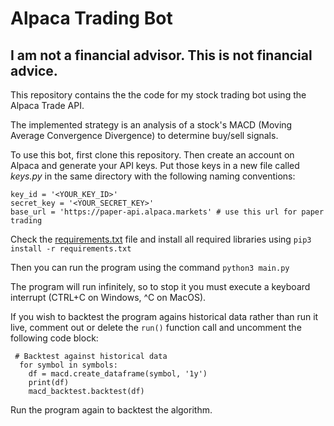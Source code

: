 # Alpaca Trading Bot

## **I am not a financial advisor. This is not financial advice.**

This repository contains the the code for my stock trading bot using the Alpaca Trade API.

The implemented strategy is an analysis of a stock's MACD (Moving Average Convergence Divergence) to determine buy/sell signals.

To use this bot, first clone this repository. Then create an account on Alpaca and generate your API keys. Put those keys in a new file called _keys.py_ in the same directory with the following naming conventions:

```
key_id = '<YOUR_KEY_ID>'
secret_key = '<YOUR_SECRET_KEY>'
base_url = 'https://paper-api.alpaca.markets' # use this url for paper trading
```

Check the [requirements.txt](/requirements.txt) file and install all required libraries using `pip3 install -r requirements.txt`

Then you can run the program using the command `python3 main.py`

The program will run infinitely, so to stop it you must execute a keyboard interrupt (CTRL+C on Windows, ^C on MacOS).

If you wish to backtest the program agains historical data rather than run it live, comment out or delete the `run()` function call and uncomment the following code block:

```
 # Backtest against historical data
  for symbol in symbols:
    df = macd.create_dataframe(symbol, '1y')
    print(df)
    macd_backtest.backtest(df)
```

Run the program again to backtest the algorithm.
